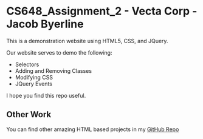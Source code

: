 # CS648_Assignment_2 - Vecta Corp - Jacob Byerline

This is a demonstration website using HTML5, CSS, and JQuery. 

Our website serves to demo the following:
- Selectors
- Adding and Removing Classes
- Modifying CSS
- JQuery Events

I hope you find this repo useful.

## Other Work

You can find other amazing HTML based projects in my [GitHub Repo](https://github.com/jbyerline)
